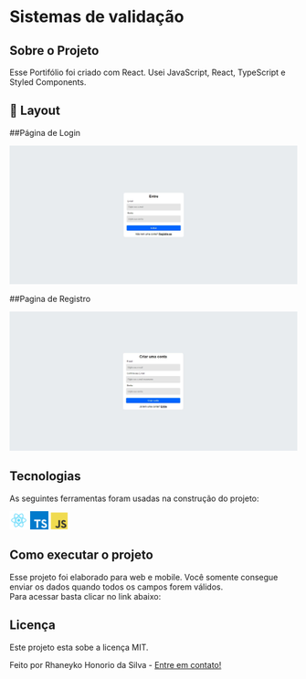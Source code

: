 # Sistemas de validação 

## Sobre o Projeto
  Esse Portifólio foi criado com React. Usei JavaScript, React, TypeScript e Styled Components.

## 🎨 Layout

##Página de Login

![image](https://github.com/rhaneyko/signin-signup-auth/blob/main/src/assets/signinScreenshot.jpg)



##Pagina de Registro

![image](https://github.com/rhaneyko/signin-signup-auth/blob/main/src/assets/signupScreenshot.jpg)

## Tecnologias

As seguintes ferramentas foram usadas na construção do projeto:

<code><img height="32" src="https://raw.githubusercontent.com/github/explore/80688e429a7d4ef2fca1e82350fe8e3517d3494d/topics/react/react.png" alt="React"/></code>
<code><img height="32" src="https://raw.githubusercontent.com/github/explore/80688e429a7d4ef2fca1e82350fe8e3517d3494d/topics/typescript/typescript.png" alt="TypeScript"/></code>
<code><img height="30" src="https://github.com/devicons/devicon/blob/master/icons/javascript/javascript-original.svg" alt="JavaScript"/></code>

## Como executar o projeto

Esse projeto foi elaborado para web e mobile. Você somente consegue enviar os dados quando todos os campos forem válidos.<br/>
Para acessar basta clicar no link abaixo:


## Licença

Este projeto esta sobe a licença MIT.

Feito por Rhaneyko Honorio da Silva - [Entre em contato!](https://www.linkedin.com/in/rhaneyko/)
